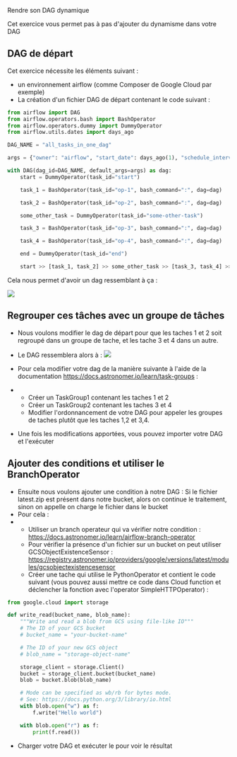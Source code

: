  Rendre son DAG dynamique

Cet exercice vous permet pas à pas d'ajouter du dynamisme dans votre DAG

## DAG de départ

Cet exercice nécessite les éléments suivant :
* un environnement airflow (comme Composer de Google Cloud par exemple)
* La création d'un fichier DAG de départ contenant le code suivant :

```python
from airflow import DAG
from airflow.operators.bash import BashOperator
from airflow.operators.dummy import DummyOperator
from airflow.utils.dates import days_ago

DAG_NAME = "all_tasks_in_one_dag"

args = {"owner": "airflow", "start_date": days_ago(1), "schedule_interval": "@once"}

with DAG(dag_id=DAG_NAME, default_args=args) as dag:
    start = DummyOperator(task_id="start")

    task_1 = BashOperator(task_id="op-1", bash_command=":", dag=dag)

    task_2 = BashOperator(task_id="op-2", bash_command=":", dag=dag)

    some_other_task = DummyOperator(task_id="some-other-task")

    task_3 = BashOperator(task_id="op-3", bash_command=":", dag=dag)

    task_4 = BashOperator(task_id="op-4", bash_command=":", dag=dag)

    end = DummyOperator(task_id="end")

    start >> [task_1, task_2] >> some_other_task >> [task_3, task_4] >> end
```

Cela nous permet d'avoir un dag ressemblant à ça :

![](https://cloud.google.com/static/composer/docs/images/workflow-group-dags.png)

## Regrouper ces tâches avec un groupe de tâches

* Nous voulons modifier le dag de départ pour que les taches 1 et 2 soit regroupé dans un groupe de tache, et les tache 3 et 4 dans un autre.
* Le DAG ressemblera alors à :
![](https://cloud.google.com/static/composer/docs/images/workflow-taskgroup-dag.png)

* Pour cela modifier votre dag de la manière suivante à l'aide de la documentation https://docs.astronomer.io/learn/task-groups :
* * Créer un TaskGroup1 contenant les taches 1 et 2
  * Créer un TaskGroup2 contenant les taches 3 et 4
  * Modifier l'ordonnancement de votre DAG pour appeler les groupes de taches plutôt que les taches 1,2 et 3,4.
* Une fois les modifications apportées, vous pouvez importer votre DAG et l'exécuter

## Ajouter des conditions et utiliser le BranchOperator

* Ensuite nous voulons ajouter une condition à notre DAG : Si le fichier latest.zip est présent dans notre bucket, alors on continue le traitement, sinon on appelle on charge le fichier dans le bucket
* Pour cela :
* * Utiliser un branch operateur qui va vérifier notre condition : https://docs.astronomer.io/learn/airflow-branch-operator 
  * Pour vérifier la présence d'un fichier sur un bucket on peut utiliser GCSObjectExistenceSensor : https://registry.astronomer.io/providers/google/versions/latest/modules/gcsobjectexistencesensor
  * Créer une tache qui utilise le PythonOperator et contient le code suivant (vous pouvez aussi mettre ce code dans Cloud function et déclencher la fonction avec l'operator SimpleHTTPOperator) :
```python
from google.cloud import storage

def write_read(bucket_name, blob_name):
    """Write and read a blob from GCS using file-like IO"""
    # The ID of your GCS bucket
    # bucket_name = "your-bucket-name"

    # The ID of your new GCS object
    # blob_name = "storage-object-name"

    storage_client = storage.Client()
    bucket = storage_client.bucket(bucket_name)
    blob = bucket.blob(blob_name)

    # Mode can be specified as wb/rb for bytes mode.
    # See: https://docs.python.org/3/library/io.html
    with blob.open("w") as f:
        f.write("Hello world")

    with blob.open("r") as f:
        print(f.read())

```
* Charger votre DAG et exécuter le pour voir le résultat
